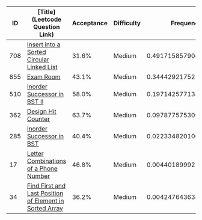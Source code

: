 |ID|[Title](Leetcode Question Link)|Acceptance|Difficulty|Frequency|
|----|-----|----|---|---|
|708|[Insert into a Sorted Circular Linked List]( https://leetcode.com/problems/insert-into-a-sorted-circular-linked-list)|31.6%|Medium|0.49171585790488404|
|855|[Exam Room]( https://leetcode.com/problems/exam-room)|43.1%|Medium|0.34442921752179523|
|510|[Inorder Successor in BST II]( https://leetcode.com/problems/inorder-successor-in-bst-ii)|58.0%|Medium|0.19714257713870645|
|362|[Design Hit Counter]( https://leetcode.com/problems/design-hit-counter)|63.7%|Medium|0.09787757530957068|
|285|[Inorder Successor in BST]( https://leetcode.com/problems/inorder-successor-in-bst)|40.4%|Medium|0.02233482010057984|
|17|[Letter Combinations of a Phone Number]( https://leetcode.com/problems/letter-combinations-of-a-phone-number)|46.8%|Medium|0.0044018999217624675|
|34|[Find First and Last Position of Element in Sorted Array]( https://leetcode.com/problems/find-first-and-last-position-of-element-in-sorted-array)|36.2%|Medium|0.004247643638268045|
